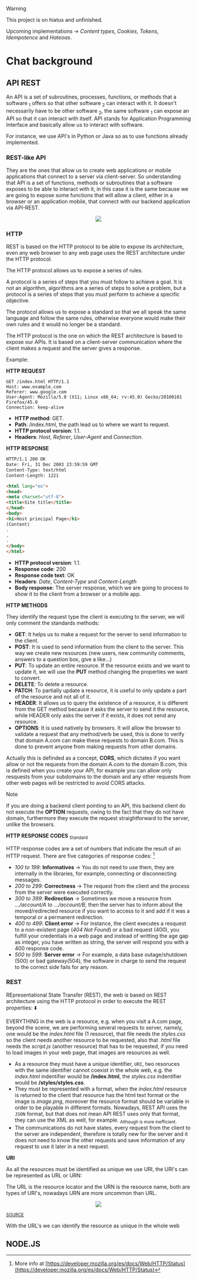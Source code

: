 > [!WARNING]
> This project is on hiatus and unfinished.
>
> Upcoming implementations -> _Content types_, _Cookies_, _Tokens_, _Idempotence_ and _Hateoas_.

# Chat background

## API REST
An API is a set of subroutines, processes, functions, or methods that a software <sub>1</sub> offers so that other software <sub>2</sub> can interact with it. It doesn't necessarily have to be other software <sub>2</sub>, the same software <sub>1</sub> can expose an API so that it can interact with itself. API stands for Application Programming Interface and basically allow us to interact with software. 

For instance, we use API's in Python or Java so as to use functions already implemented.

### REST-like API
They are the ones that allow us to create web applications or mobile applications that connect to a server via client-server. So understanding that API is a set of functions, methods or subroutines that a software exposes to be able to interact with it, in this case it is the same because we are going to expose some functions that will allow a client, either in a browser or an application mobile, that connect with our backend application via API-REST.

<p align="center">

<img src="https://github.com/RogerCL24/NodeJS-WS_chat/assets/90930371/4ff32ad6-b496-4474-aef5-6dc73fe21e8e"/>
</p>

### HTTP
REST is based on the HTTP protocol to be able to expose its architecture, even any web browser to any web page uses the REST architecture under the HTTP protocol. 

The HTTP protocol allows us to expose a series of rules.

A protocol is a series of steps that you must follow to achieve a goal. It is not an algorithm, algorithms are a series of steps to solve a problem, but a protocol is a series of steps that you must perform to achieve a specific objective.

The protocol allows us to expose a standard so that we all speak the same language and follow the same rules, otherwise everyone would make their own rules and it would no longer be a standard.

The HTTP protocol is the one on which the REST architecture is based to expose our APIs. It is based on a client-server communication where the client makes a request and the server gives a response. 

Example:

**HTTP REQUEST**
```http
GET /index.html HTTP/1.1
Host: www.example.com
Referer: www.google.com
User-Agent: Mozilla/5.0 (X11; Linux x86_64; rv:45.0) Gecko/20100101 Firefox/45.0
Connection: keep-alive
```
- **HTTP method**: GET.
- **Path**: /index.html, the path lead us to where we want to request.
- **HTTP protocol version**: 1.1.
- **Headers**: _Host_, _Referer_, _User-Agent_ and _Connection_.

**HTTP RESPONSE**
```html
HTTP/1.1 200 OK
Date: Fri, 31 Dec 2003 23:59:59 GMT
Content-Type: text/html
Content-Length: 1221

<html lang="eo">
<head>
<meta charset="utf-8">
<title>Site title</title>
</head>
<body>
<h1>Host principal Page</h1>
(Content)
.
.
.
</body>
</html>
```
- **HTTP protocol version**: 1.1.
- **Response code**: 200
- **Response code text**: OK
- **Headers**: _Date_, _Content-Type_ and _Content-Length_
- **Body response**: The server response, which we are going to process to show it to the client from a browser or a mobile app.

**HTTP METHODS**

They identify the request type the client is executing to the server, we will only comment the standards methods:
- **GET**: It helps us to make a request for the server to send information to the client. 
- **POST**: It is used to send information from the client to the server. This way we create new resources (new users, new community comments, answers to a question box, give a like...)
- **PUT**: To update an entire resource. If the resource exists and we want to update it, we will use the **PUT** method changing the properties we want to convert.
- **DELETE**: To delete a resource.
- **PATCH**: To partially update a resource, it is useful to only update a part of the resource and not all of it.
- **HEADER**: It allows us to query the existence of a resource, it is different from the GET method because it asks the server to send it the resource, while HEADER only asks the server if it exists, it does not send any resource.
- **OPTIONS**: It is used natively by browsers. It will allow the browser to validate a request that any method/verb be used, this is done to verify that domain A.com can make these requests to domain B.com. This is done to prevent anyone from making requests from other domains.

Actually this is definded as a concept, **CORS**, which dictates if you want allow or not the requests from the domain A.com to the domain B.com, this is defined when you create your API, for example you can allow only resquests from your subdomains to the domain and any other requests from other web pages will be restricted to avoid CORS attacks.
> [!NOTE]
> If you are doing a backend client pointing to an API, this backend client do not execute the **OPTION** requests, owing to the fact that they do not have domain, furthermore they execute the request straightforward to the server, unlike the browsers.

**HTTP RESPONSE CODES** <sub> Standard </sub> 

 HTTP response codes are a set of numbers that indicate the result of an HTTP request. There are five categories of response codes: [^1]
 - _100 to 199_: **Informatives** -> You do not need to use them, they are internally in the libraries, for example, connecting or disconnecting messages.
 - _200 to 299_: **Correctness** -> The request from the client and the process from the server were executed correctly.
 - _300 to 399_: **Redirection** -> Sometimes we move a resource from _.../account/A_ to _.../account/B_, then the server has to inform about the moved/redirected resource if you want to access to it and add if it was a temporal or a permanent redirection.
 - _400 to 499_: **Client error** -> For instance, the client executes a resquest to a non-existent page (_404 Not Found_) or a bad request (400), you fulfill your credentials in a web page and instead of writting the age gap as integer, you have written as string, the server will respond you with a 400 response code.
 - _500 to 599_: **Server error** -> For example, a data base outage/shutdown (500) or bad gateway(504), the software in charge to send the request to the correct side fails for any reason.

### REST
REpresentational State Transfer (REST), the web is based on REST architecture using the HTTP protocol in order to execute the REST properties: ⬇️

EVERYTHING in the web is a resource, e.g. when you visit a A.com page, beyond the scene, we are performing several requests to server, namely, one would be the _index.html_ file (1 resource), that file needs the _styles.css_ so the client needs another resource to be requested, also that _.html_ file needs the _script.js_ (another resource) that has to be requested, if you need to load images in your web page, that images are resources as well.

- As a resource they must have a unique identifier, `URI`, two resoruces with the same identifier cannot coexist in the whole web, e.g. the _index.html_ indentifier would be **/index.html**, the _styles.css_ indentifier would be **/styles/styles.css**. 
- They must be represented with a format, when the _index.html_ resource is returned to the client that resource has the html text format or the image is _image.png_, moreover the resource format should be  variable in order to be playable in different formats. Nowadays, REST API uses the `JSON` format, but that does not mean API REST uses only that format, they can use the XML as well, for example. <sub> Although is more inefficient. </sub>
- The communications do not have states, every request from the client to the server are independent, therefore is totally new for the server and it does not need to know the other requests and save information of any request to use it later in a next request.

**URI**

As all the resources must be identified as unique we use URI, the URI's can be represented as URL or URN:

The URL is the resource locator and the URN is the resource name, both are types of URI's, nowadays URN are more uncommon than URL.

<p align="center">

<img src="https://github.com/RogerCL24/NodeJS-WS_chat/assets/90930371/a2ddffe6-e3fe-4027-8840-6c9a36fc25b8"/>
</p>

<sub> [SOURCE](https://danielmiessler.com/p/difference-between-uri-url/) </sub>

With the URL's we can identify the resource as unique in the whole web 
## NODE.JS 

[^1]: More info at [https://developer.mozilla.org/es/docs/Web/HTTP/Status](https://developer.mozilla.org/es/docs/Web/HTTP/Status)
